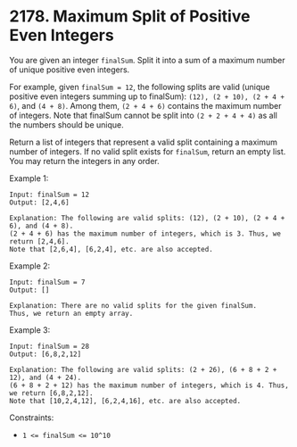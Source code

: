 # 2178. Maximum Split of Positive Even Integers

You are given an integer `finalSum`. Split it into a sum of a maximum number of unique positive even integers.

For example, given `finalSum = 12`, the following splits are valid (unique positive even integers summing up to
finalSum): `(12), (2 + 10), (2 + 4 + 6)`, and `(4 + 8)`. Among them, `(2 + 4 + 6)` contains the maximum number of
integers. Note that finalSum cannot be split into `(2 + 2 + 4 + 4)` as all the numbers should be unique.

Return a list of integers that represent a valid split containing a maximum number of integers. If no valid split exists
for `finalSum`, return an empty list. You may return the integers in any order.

Example 1:

    Input: finalSum = 12
    Output: [2,4,6]

    Explanation: The following are valid splits: (12), (2 + 10), (2 + 4 + 6), and (4 + 8).
    (2 + 4 + 6) has the maximum number of integers, which is 3. Thus, we return [2,4,6].
    Note that [2,6,4], [6,2,4], etc. are also accepted.

Example 2:

    Input: finalSum = 7
    Output: []

    Explanation: There are no valid splits for the given finalSum.
    Thus, we return an empty array.

Example 3:

    Input: finalSum = 28
    Output: [6,8,2,12]

    Explanation: The following are valid splits: (2 + 26), (6 + 8 + 2 + 12), and (4 + 24).
    (6 + 8 + 2 + 12) has the maximum number of integers, which is 4. Thus, we return [6,8,2,12].
    Note that [10,2,4,12], [6,2,4,16], etc. are also accepted.

Constraints:

- `1 <= finalSum <= 10^10`